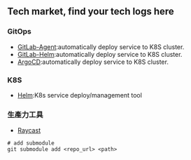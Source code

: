 ## Tech market, find your tech logs here

### GitOps
- [GitLab-Agent](./Gitlab/GitLab-Agent.md):automatically deploy service to K8S cluster.
- [GitLab-Helm](./Gitlab/GitLab-Helm.md):automatically deploy service to K8S cluster.
- [ArgoCD](./k8s/ArgoCD.md):automatically deploy service to K8S cluster.

### K8S
- [Helm](./k8s/Helm.md):K8s service deploy/management tool

### 生產力工具
- [Raycast](./Raycast.md)

```bash=
# add submodule
git submodule add <repo_url> <path>
```
